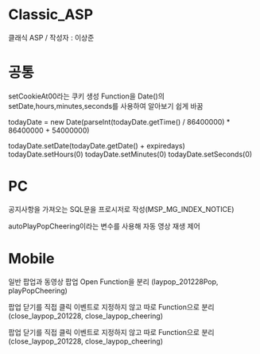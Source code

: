 # Classic_ASP
클래식 ASP /  작성자 : 이상준

<html>
    <head></head>
    <body>
        <div>
            <h1>공통</h1>
            <div>
                <p>
                    setCookieAt00라는 쿠키 생성 Function을 Date()의 setDate,hours,minutes,seconds를 사용하여 알아보기 쉽게 바꿈
                </p>
                <p>
                    todayDate = new Date(parseInt(todayDate.getTime() / 86400000) * 86400000 + 54000000)
                </p>
                <p>
                    todayDate.setDate(todayDate.getDate() + expiredays)
                    todayDate.setHours(0)
                    todayDate.setMinutes(0)
                    todayDate.setSeconds(0)
                </p>
            </div>
        </div>
        <div>
            <h1>PC</h1>
            <div>
                <p>
                    공지사항을 가져오는 SQL문을 프로시저로 작성(MSP_MG_INDEX_NOTICE)
                </p>
                <p>
                    autoPlayPopCheering이라는 변수를 사용해 자동 영상 재생 제어
                </p>
            </div>
        </div>
        <div>
            <h1>Mobile</h1>
            <div>
                <p>
                    일반 팝업과 동영상 팝업 Open Function을 분리 (laypop_201228Pop, playPopCheering)
                </p>
                <p>
                    팝업 닫기를 직접 클릭 이벤트로 지정하지 않고 따로 Function으로 분리 (close_laypop_201228, close_laypop_cheering)
                </p>
                <p>
                    팝업 닫기를 직접 클릭 이벤트로 지정하지 않고 따로 Function으로 분리 (close_laypop_201228, close_laypop_cheering)
                </p>
            </div>
        </div>
    </body>
</html>
